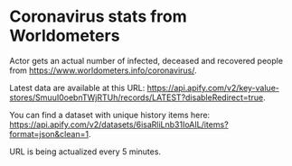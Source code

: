 # Coronavirus stats from Worldometers

Actor gets an actual number of infected, deceased and recovered people from https://www.worldometers.info/coronavirus/.

Latest data are available at this URL: https://api.apify.com/v2/key-value-stores/SmuuI0oebnTWjRTUh/records/LATEST?disableRedirect=true.

You can find a dataset with unique history items here: https://api.apify.com/v2/datasets/6isaRliLnb31IoAIL/items?format=json&clean=1.

URL is being actualized every 5 minutes.
